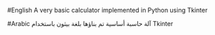 #English
A very basic calculator implemented in Python using Tkinter

#Arabic
آلة حاسبة أساسية تم بناؤها بلغة بيثون باستخدام Tkinter

